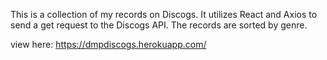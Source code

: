 This is a collection of my records on Discogs. It utilizes React and Axios to send a get request to the Discogs API. 
The records are sorted by genre.

view here: https://dmpdiscogs.herokuapp.com/
